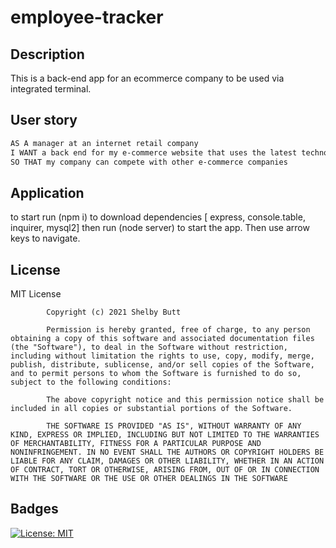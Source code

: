# employee-tracker
## Description
This is a back-end app for an ecommerce company to be used via integrated terminal. 

## User story

```md
AS A manager at an internet retail company
I WANT a back end for my e-commerce website that uses the latest technologies
SO THAT my company can compete with other e-commerce companies
```

## Application 
to start run (npm i) to download dependencies [ express, console.table, inquirer, mysql2] then run (node server) to start the app. Then use arrow keys to navigate. 

## License 
MIT License

            Copyright (c) 2021 Shelby Butt
            
            Permission is hereby granted, free of charge, to any person obtaining a copy of this software and associated documentation files (the "Software"), to deal in the Software without restriction, including without limitation the rights to use, copy, modify, merge, publish, distribute, sublicense, and/or sell copies of the Software, and to permit persons to whom the Software is furnished to do so, subject to the following conditions:
            
            The above copyright notice and this permission notice shall be included in all copies or substantial portions of the Software.
            
            THE SOFTWARE IS PROVIDED "AS IS", WITHOUT WARRANTY OF ANY KIND, EXPRESS OR IMPLIED, INCLUDING BUT NOT LIMITED TO THE WARRANTIES OF MERCHANTABILITY, FITNESS FOR A PARTICULAR PURPOSE AND NONINFRINGEMENT. IN NO EVENT SHALL THE AUTHORS OR COPYRIGHT HOLDERS BE LIABLE FOR ANY CLAIM, DAMAGES OR OTHER LIABILITY, WHETHER IN AN ACTION OF CONTRACT, TORT OR OTHERWISE, ARISING FROM, OUT OF OR IN CONNECTION WITH THE SOFTWARE OR THE USE OR OTHER DEALINGS IN THE SOFTWARE
            
## Badges
[![License: MIT](https://img.shields.io/badge/License-MIT-yellow.svg)](https://opensource.org/licenses/MIT)